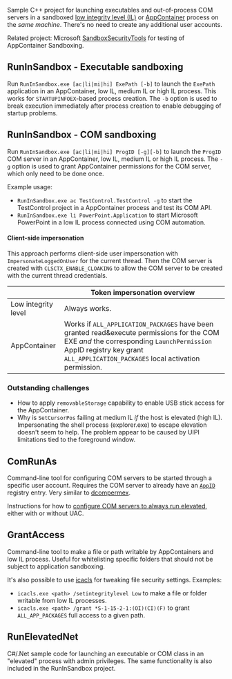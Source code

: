 Sample C++ project for launching executables and out-of-process COM servers in a sandboxed [low integrity level (IL)](https://learn.microsoft.com/en-us/previous-versions/dotnet/articles/bb625960(v=msdn.10)) or [AppContainer](https://docs.microsoft.com/en-us/windows/desktop/secauthz/appcontainer-for-legacy-applications-) process on the *same machine*. There's no need to create any additional user accounts.

Related project: Microsoft [SandboxSecurityTools](https://github.com/microsoft/SandboxSecurityTools) for testing of AppContainer Sandboxing.

## RunInSandbox - Executable sandboxing
Run `RunInSandbox.exe [ac|li|mi|hi] ExePath [-b]` to launch the `ExePath` application in an AppContainer, low IL, medium IL or high IL process. This works for `STARTUPINFOEX`-based process creation. The `-b` option is used to break execution immediately after process creation to enable debugging of startup problems.

## RunInSandbox - COM sandboxing
Run `RunInSandbox.exe [ac|li|mi|hi] ProgID [-g][-b]` to launch the `ProgID` COM server in an AppContainer, low IL, medium IL or high IL process. The `-g` option is used to grant AppContainer permissions for the COM server, which only need to be done once.

Example usage:
* `RunInSandbox.exe ac TestControl.TestControl -g` to start the TestControl project in a AppContainer process and test its COM API.
* `RunInSandbox.exe li PowerPoint.Application` to start Microsoft PowerPoint in a low IL process connected using COM automation.

#### Client-side impersonation
This approach performs client-side user impersonation with `ImpersonateLoggedOnUser` for the current thread. Then the COM server is created with `CLSCTX_ENABLE_CLOAKING` to allow the COM server to be created with the current thread credentials.

| | Token impersonation overview |
|---------------------|-----------------------------------------------------------------------------|
|Low integrity level  | Always works.                                            |
|AppContainer         | Works if `ALL_APPLICATION_PACKAGES` have been granted read&execute permissions for the COM EXE _and_ the corresponding `LaunchPermission` AppID registry key grant `ALL_APPLICATION_PACKAGES` local activation permission.  |

### Outstanding challenges
* How to apply `removableStorage` capability to enable USB stick access for the AppContainer.
* Why is `SetCursorPos` failing at medium IL _if_ the host is elevated (high IL). Impersonating the shell process (explorer.exe) to escape elevation doesn't seem to help. The problem appear to be caused by UIPI limitations tied to the foreground window.

## ComRunAs
Command-line tool for configuring COM servers to be started through a specific user account. Requires the COM server to already have an [`AppID`](https://learn.microsoft.com/en-us/windows/win32/com/appid-key) registry entry. Very similar to [dcompermex](https://github.com/albertony/dcompermex).

Instructions for how to [configure COM servers to always run elevated](ComElevation.md), either with or without UAC.

## GrantAccess
Command-line tool to make a file or path writable by AppContainers and low IL process. Useful for whitelisting specific folders that should not be subject to application sandboxing.


It's also possible to use [icacls](https://learn.microsoft.com/en-us/windows-server/administration/windows-commands/icacls) for tweaking file security settings. Examples:
* `icacls.exe <path> /setintegritylevel Low` to make a file or folder writable from low IL processes.
* `icacls.exe <path> /grant *S-1-15-2-1:(OI)(CI)(F)` to grant `ALL_APP_PACKAGES` full access to a given path.

## RunElevatedNet
C#/.Net sample code for launching an executable or COM class in an "elevated" process with admin privileges. The same functionality is also included in the RunInSandbox project.
